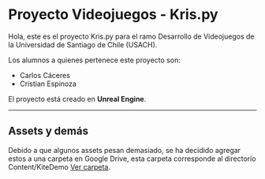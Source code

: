 Proyecto Videojuegos - Kris.py
===================


Hola, este es el proyecto Kris.py para el ramo Desarrollo de Videojuegos de la Universidad de Santiago de Chile (USACH).

Los alumnos a quienes pertenece este proyecto son:

- Carlos Cáceres
- Cristian Espinoza

El proyecto está creado en **Unreal Engine**.

----------


Assets y demás
-------------

Debido a que algunos assets pesan demasiado, se ha decidido agregar estos a una carpeta en Google Drive, esta carpeta corresponde al directorio Content/KiteDemo <i class="icon-provider-gdrive"></i> [Ver carpeta](https://drive.google.com/drive/folders/1qHD2HSaJbB0OhXFnttIT6WNFELJQbS-S?usp=sharing). 

